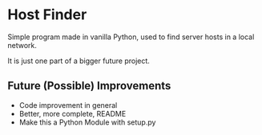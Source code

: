 # Host Finder

Simple program made in vanilla Python, used to find server hosts in a local network.

It is just one part of a bigger future project.

## Future (Possible) Improvements
- Code improvement in general
- Better, more complete, README
- Make this a Python Module with setup.py
